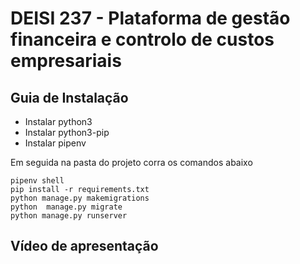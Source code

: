 # DEISI 237 - Plataforma de gestão financeira e controlo de custos empresariais

## Guia de Instalação
* Instalar python3
* Instalar python3-pip
* Instalar pipenv

Em seguida na pasta do projeto corra os comandos abaixo
```
pipenv shell
pip install -r requirements.txt
python manage.py makemigrations
python  manage.py migrate
python manage.py runserver
```

## Vídeo de apresentação
